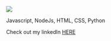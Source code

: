 <img src = "https://media.giphy.com/media/XB96eCP2JbTFqZwwI7/giphy.gif"/>
<p>Javascript, NodeJs, HTML, CSS, Python<p/>

Check out my linkedIn [HERE](https://www.linkedin.com/in/carlos-turcios-b5051055)


<!--
**CarlosETurcios/CarlosETurcios** is a ✨ _special_ ✨ repository because its `README.md` (this file) appears on your GitHub profile.

Here are some ideas to get you started:

- 🔭 I’m currently working on ...
- 🌱 I’m currently learning ...
- 👯 I’m looking to collaborate on ...
- 🤔 I’m looking for help with ...
- 💬 Ask me about ...
- 📫 How to reach me: ...
- 😄 Pronouns: ...
- ⚡ Fun fact: ...
-->
